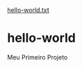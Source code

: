 [hello-world.txt](https://github.com/FelipeJorgeRS/hello-world/files/7111654/hello-world.txt)
# hello-world
Meu Primeiro Projeto
